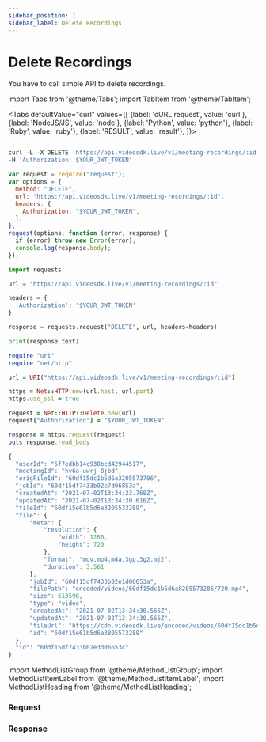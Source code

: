 ```yaml
---
sidebar_position: 1
sidebar_label: Delete Recordings
---
```


# Delete Recordings

You have to call simple API to delete recordings.

import Tabs from '@theme/Tabs';
import TabItem from '@theme/TabItem';

<Tabs
defaultValue="curl"
values={[
{label: 'cURL request', value: 'curl'},
{label: 'NodeJS/JS', value: 'node'},
{label: 'Python', value: 'python'},
{label: 'Ruby', value: 'ruby'},
{label: 'RESULT', value: 'result'},
]}>
<TabItem value="curl">

```js

curl -L -X DELETE 'https://api.videosdk.live/v1/meeting-recordings/:id' \
-H 'Authorization: $YOUR_JWT_TOKEN'

```

</TabItem>
<TabItem value="node">

```js
var request = require("request");
var options = {
  method: "DELETE",
  url: "https://api.videosdk.live/v1/meeting-recordings/:id",
  headers: {
    Authorization: "$YOUR_JWT_TOKEN",
  },
};
request(options, function (error, response) {
  if (error) throw new Error(error);
  console.log(response.body);
});
```

</TabItem>
<TabItem value="python">

```python
import requests

url = "https://api.videosdk.live/v1/meeting-recordings/:id"

headers = {
  'Authorization': '$YOUR_JWT_TOKEN'
}

response = requests.request("DELETE", url, headers=headers)

print(response.text)

```

</TabItem>
<TabItem value="ruby">

```ruby
require "uri"
require "net/http"

url = URI("https://api.videosdk.live/v1/meeting-recordings/:id")

https = Net::HTTP.new(url.host, url.port)
https.use_ssl = true

request = Net::HTTP::Delete.new(url)
request["Authorization"] = "$YOUR_JWT_TOKEN"

response = https.request(request)
puts response.read_body

```

</TabItem>
<TabItem value="result">

```js
{
  "userId": "5f7edbb14c938bcd42944517",
  "meetingId": "hv6a-uwrj-8jbd",
  "origFileId": "60df15dc1b5d6a3205573786",
  "jobId": "60df15df7433b02e7d06853a",
  "createdAt": "2021-07-02T13:34:23.768Z",
  "updatedAt": "2021-07-02T13:34:30.616Z",
  "fileId": "60df15e61b5d6a3205533289",
  "file": {
      "meta": {
          "resolution": {
              "width": 1280,
              "height": 720
          },
          "format": "mov,mp4,m4a,3gp,3g2,mj2",
          "duration": 3.561
      },
      "jobId": "60df15df7433b02e1d06653a",
      "filePath": "encoded/videos/60df15dc1b5d6a8205573286/720.mp4",
      "size": 613596,
      "type": "video",
      "createdAt": "2021-07-02T13:34:30.566Z",
      "updatedAt": "2021-07-02T13:34:30.566Z",
      "fileUrl": "https://cdn.videosdk.live/encoded/videos/60df15dc1b5d6a8205573286/720.mp4",
      "id": "60df15e61b5d6a3805573289"
  },
  "id": "60df15df7433b02e3d06653c"
}
```

</TabItem>
</Tabs>

import MethodListGroup from '@theme/MethodListGroup';
import MethodListItemLabel from '@theme/MethodListItemLabel';
import MethodListHeading from '@theme/MethodListHeading';

### Request

<MethodListGroup>
    <MethodListGroup>
      <MethodListHeading heading="Path Parameters" />
      <MethodListItemLabel name="id" option={"optional"} type={"string"} />
    </MethodListGroup>
</MethodListGroup>

### Response

<MethodListGroup>
  <MethodListItemLabel name="__response"  type={"object"} >
    <MethodListGroup>
      <MethodListHeading heading="Properties" />
          <MethodListItemLabel name="userId"  type={"string"} />
          <MethodListItemLabel name="meetingId"  type={"string"} />
          <MethodListItemLabel name="origFileId"  type={"string"} />
          <MethodListItemLabel name="jobId"  type={"string"} />
          <MethodListItemLabel name="fileId"  type={"string"} />
          <MethodListItemLabel name="file" type={"object"} >
            <MethodListGroup>
                <MethodListItemLabel name="meta" type={"object"} >
                  <MethodListGroup>
                          <MethodListItemLabel name="resolution" type={"object"} >
                            <MethodListGroup>
                                <MethodListItemLabel name="width"  type={"number"} />
                                <MethodListItemLabel name="height"  type={"number"} />
                            </MethodListGroup>
                          </MethodListItemLabel>
                      <MethodListItemLabel name="format"  type={"string"} />
                      <MethodListItemLabel name="duration"  type={"number"} />
                  </MethodListGroup>
                </MethodListItemLabel>
              <MethodListItemLabel name="jobId"  type={"string"} />
              <MethodListItemLabel name="filePath"  type={"string"} />
              <MethodListItemLabel name="size"  type={"number"} />
              <MethodListItemLabel name="type"  type={"string"} />
              <MethodListItemLabel name="fileUrl"  type={"string"} />
              <MethodListItemLabel name="updatedAt"  type={"date"} />
              <MethodListItemLabel name="createdAt"  type={"date"} />
              <MethodListItemLabel name="id"  type={"string"} />
            </MethodListGroup>
          </MethodListItemLabel>
          <MethodListItemLabel name="createdAt"  type={"date"} />
          <MethodListItemLabel name="updatedAt"  type={"date"} />
          <MethodListItemLabel name="id"  type={"string"} />
    </MethodListGroup>
  </MethodListItemLabel>
</MethodListGroup>
